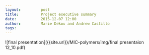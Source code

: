 ```yaml
---
layout:     	post
title:      	Project executive summary 
date:       	2015-12-07 12:00
author:     	Marie Dekou and Andrew Castillo
tags:         
---
```


![final presentation]({{site.url}}/MIC-polymers/img/final presentaion 12_10.pdf)

